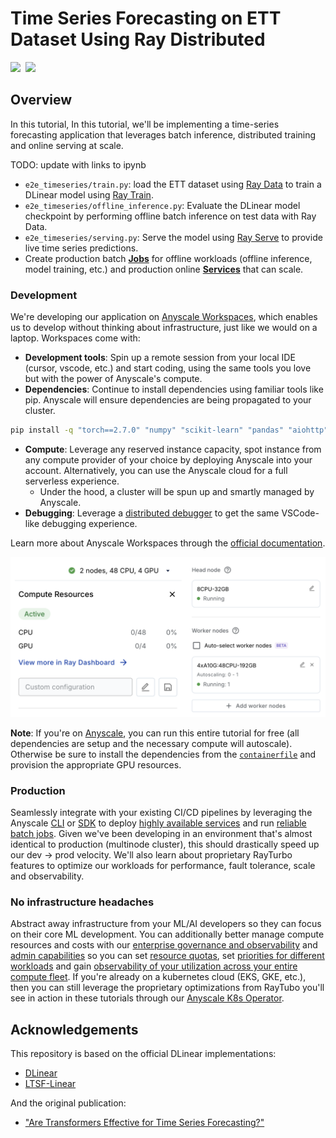 # Time Series Forecasting on ETT Dataset Using Ray Distributed

<div align="left">
<a target="_blank" href="https://console.anyscale.com/"><img src="https://img.shields.io/badge/🚀%20Run%20on-Anyscale-9hf"></a>&nbsp;
<a href="https://github.com/anyscale/e2e-timeseries" role="button"><img src="https://img.shields.io/static/v1?label=&message=View%20On%20GitHub&color=586069&logo=github&labelColor=2f363d"></a>
</div>


## Overview

In this tutorial,
In this tutorial, we'll be implementing a time-series forecasting application that leverages batch inference, distributed training and online serving at scale.

TODO: update with links to ipynb
- `e2e_timeseries/train.py`: load the ETT dataset using [Ray Data](https://docs.ray.io/en/latest/data/data.html) to train a DLinear model using [Ray Train](https://docs.ray.io/en/latest/train/train.html).
- `e2e_timeseries/offline_inference.py`: Evaluate the DLinear model checkpoint by performing offline batch inference on test data with Ray Data.
- `e2e_timeseries/serving.py`: Serve the model using [Ray Serve](https://docs.ray.io/en/latest/serve/index.html) to provide live time series predictions.
- Create production batch [**Jobs**](https://docs.anyscale.com/platform/jobs/) for offline workloads (offline inference, model training, etc.) and production online [**Services**](https://docs.anyscale.com/platform/services/) that can scale.


### Development

We're developing our application on [Anyscale Workspaces](https://docs.anyscale.com/platform/workspaces/), which enables us to develop without thinking about infrastructure, just like we would on a laptop. Workspaces come with:
- **Development tools**: Spin up a remote session from your local IDE (cursor, vscode, etc.) and start coding, using the same tools you love but with the power of Anyscale's compute.
- **Dependencies**: Continue to install dependencies using familiar tools like pip. Anyscale will ensure dependencies are being propagated to your cluster.

```bash
pip install -q "torch==2.7.0" "numpy" "scikit-learn" "pandas" "aiohttp" "ipywidgets" "pyyaml"
```

- **Compute**: Leverage any reserved instance capacity, spot instance from any compute provider of your choice by deploying Anyscale into your account. Alternatively, you can use the Anyscale cloud for a full serverless experience.
  - Under the hood, a cluster will be spun up and smartly managed by Anyscale.
- **Debugging**: Leverage a [distributed debugger](https://docs.anyscale.com/platform/workspaces/workspaces-debugging/#distributed-debugger) to get the same VSCode-like debugging experience.

Learn more about Anyscale Workspaces through the [official documentation](https://docs.anyscale.com/platform/workspaces/).

<div align="center">
  <img src="https://raw.githubusercontent.com/anyscale/foundational-ray-app/refs/heads/main/images/compute.png" width=600>
</div>

**Note**: If you're on [Anyscale](https://console.anyscale.com/), you can run this entire tutorial for free (all dependencies are setup and the necessary compute will autoscale). Otherwise be sure to install the dependencies from the [`containerfile`](https://github.com/anyscale/foundational-ray-app/tree/main/containerfile) and provision the appropriate GPU resources.

### Production
Seamlessly integrate with your existing CI/CD pipelines by leveraging the Anyscale [CLI](https://docs.anyscale.com/reference/quickstart-cli) or [SDK](https://docs.anyscale.com/reference/quickstart-sdk) to deploy [highly available services](https://docs.anyscale.com/platform/services) and run [reliable batch jobs](https://docs.anyscale.com/platform/jobs). Given we've been developing in an environment that's almost identical to production (multinode cluster), this should drastically speed up our dev → prod velocity. We'll also learn about proprietary RayTurbo features to optimize our workloads for performance, fault tolerance, scale and observability.


### No infrastructure headaches
Abstract away infrastructure from your ML/AI developers so they can focus on their core ML development. You can additionally better manage compute resources and costs with our [enterprise governance and observability](https://www.anyscale.com/blog/enterprise-governance-observability) and [admin capabilities](https://docs.anyscale.com/administration/overview) so you can set [resource quotas](https://docs.anyscale.com/reference/resource-quotas/), set [priorities for different workloads](https://docs.anyscale.com/administration/cloud-deployment/global-resource-scheduler) and gain [observability of your utilization across your entire compute fleet](https://docs.anyscale.com/administration/resource-management/telescope-dashboard).
If you're already on a kubernetes cloud (EKS, GKE, etc.), then you can still leverage the proprietary optimizations from RayTubo you'll see in action in these tutorials through our [Anyscale K8s Operator](https://docs.anyscale.com/administration/cloud-deployment/kubernetes/).

## Acknowledgements

This repository is based on the official DLinear implementations:
- [DLinear](https://github.com/vivva/DLinear)
- [LTSF-Linear](https://github.com/cure-lab/LTSF-Linear)

And the original publication:
- ["Are Transformers Effective for Time Series Forecasting?"](https://arxiv.org/abs/2205.13504)
